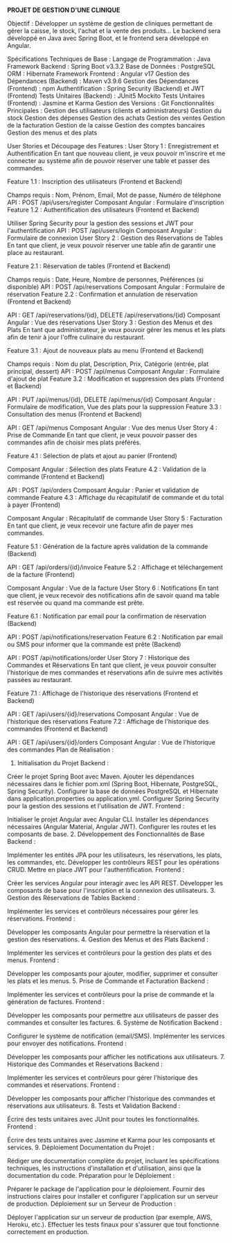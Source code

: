 **PROJET DE GESTION D'UNE CLINIQUE**

Objectif :
Développer un système de gestion de cliniques permettant de gérer la caisse, le stock, l'achat et la vente des produits... Le backend sera développé en Java avec Spring Boot, et le frontend sera développé en Angular.

Spécifications Techniques de Base :
Langage de Programmation : Java
Framework Backend : Spring Boot v3.3.2
Base de Données : PostgreSQL
ORM : Hibernate
Framework Frontend : Angular v17
Gestion des Dépendances (Backend) : Maven v3.9.6
Gestion des Dépendances (Frontend) : npm
Authentification : Spring Security (Backend) et JWT (Frontend)
Tests Unitaires (Backend) : JUnit5 Mockito
Tests Unitaires (Frontend) : Jasmine et Karma
Gestion des Versions : Git
Fonctionnalités Principales :
Gestion des utilisateurs (clients et administrateurs)
Gestion du stock
Gestion des dépenses
Gestion des achats
Gestion des ventes
Gestion de la facturation
Gestion de la caisse
Gestion des comptes bancaires
Gestion des menus et des plats

User Stories et Découpage des Features :
User Story 1 : Enregistrement et Authentification
En tant que nouveau client, je veux pouvoir m'inscrire et me connecter au système afin de pouvoir réserver une table et passer des commandes.

Feature 1.1 : Inscription des utilisateurs (Frontend et Backend)

Champs requis : Nom, Prénom, Email, Mot de passe, Numéro de téléphone
API : POST /api/users/register
Composant Angular : Formulaire d'inscription
Feature 1.2 : Authentification des utilisateurs (Frontend et Backend)

Utiliser Spring Security pour la gestion des sessions et JWT pour l'authentification
API : POST /api/users/login
Composant Angular : Formulaire de connexion
User Story 2 : Gestion des Réservations de Tables
En tant que client, je veux pouvoir réserver une table afin de garantir une place au restaurant.

Feature 2.1 : Réservation de tables (Frontend et Backend)

Champs requis : Date, Heure, Nombre de personnes, Préférences (si disponible)
API : POST /api/reservations
Composant Angular : Formulaire de réservation
Feature 2.2 : Confirmation et annulation de réservation (Frontend et Backend)

API : GET /api/reservations/{id}, DELETE /api/reservations/{id}
Composant Angular : Vue des réservations
User Story 3 : Gestion des Menus et des Plats
En tant que administrateur, je veux pouvoir gérer les menus et les plats afin de tenir à jour l'offre culinaire du restaurant.

Feature 3.1 : Ajout de nouveaux plats au menu (Frontend et Backend)

Champs requis : Nom du plat, Description, Prix, Catégorie (entrée, plat principal, dessert)
API : POST /api/menus
Composant Angular : Formulaire d'ajout de plat
Feature 3.2 : Modification et suppression des plats (Frontend et Backend)

API : PUT /api/menus/{id}, DELETE /api/menus/{id}
Composant Angular : Formulaire de modification, Vue des plats pour la suppression
Feature 3.3 : Consultation des menus (Frontend et Backend)

API : GET /api/menus
Composant Angular : Vue des menus
User Story 4 : Prise de Commande
En tant que client, je veux pouvoir passer des commandes afin de choisir mes plats préférés.

Feature 4.1 : Sélection de plats et ajout au panier (Frontend)

Composant Angular : Sélection des plats
Feature 4.2 : Validation de la commande (Frontend et Backend)

API : POST /api/orders
Composant Angular : Panier et validation de commande
Feature 4.3 : Affichage du récapitulatif de commande et du total à payer (Frontend)

Composant Angular : Récapitulatif de commande
User Story 5 : Facturation
En tant que client, je veux recevoir une facture afin de payer mes commandes.

Feature 5.1 : Génération de la facture après validation de la commande (Backend)

API : GET /api/orders/{id}/invoice
Feature 5.2 : Affichage et téléchargement de la facture (Frontend)

Composant Angular : Vue de la facture
User Story 6 : Notifications
En tant que client, je veux recevoir des notifications afin de savoir quand ma table est réservée ou quand ma commande est prête.

Feature 6.1 : Notification par email pour la confirmation de réservation (Backend)

API : POST /api/notifications/reservation
Feature 6.2 : Notification par email ou SMS pour informer que la commande est prête (Backend)

API : POST /api/notifications/order
User Story 7 : Historique des Commandes et Réservations
En tant que client, je veux pouvoir consulter l'historique de mes commandes et réservations afin de suivre mes activités passées au restaurant.

Feature 7.1 : Affichage de l'historique des réservations (Frontend et Backend)

API : GET /api/users/{id}/reservations
Composant Angular : Vue de l'historique des réservations
Feature 7.2 : Affichage de l'historique des commandes (Frontend et Backend)

API : GET /api/users/{id}/orders
Composant Angular : Vue de l'historique des commandes
Plan de Réalisation :
1. Initialisation du Projet
   Backend :

Créer le projet Spring Boot avec Maven.
Ajouter les dépendances nécessaires dans le fichier pom.xml (Spring Boot, Hibernate, PostgreSQL, Spring Security).
Configurer la base de données PostgreSQL et Hibernate dans application.properties ou application.yml.
Configurer Spring Security pour la gestion des sessions et l'utilisation de JWT.
Frontend :

Initialiser le projet Angular avec Angular CLI.
Installer les dépendances nécessaires (Angular Material, Angular JWT).
Configurer les routes et les composants de base.
2. Développement des Fonctionnalités de Base
   Backend :

Implémenter les entités JPA pour les utilisateurs, les réservations, les plats, les commandes, etc.
Développer les contrôleurs REST pour les opérations CRUD.
Mettre en place JWT pour l'authentification.
Frontend :

Créer les services Angular pour interagir avec les API REST.
Développer les composants de base pour l'inscription et la connexion des utilisateurs.
3. Gestion des Réservations de Tables
   Backend :

Implémenter les services et contrôleurs nécessaires pour gérer les réservations.
Frontend :

Développer les composants Angular pour permettre la réservation et la gestion des réservations.
4. Gestion des Menus et des Plats
   Backend :

Implémenter les services et contrôleurs pour la gestion des plats et des menus.
Frontend :

Développer les composants pour ajouter, modifier, supprimer et consulter les plats et les menus.
5. Prise de Commande et Facturation
   Backend :

Implémenter les services et contrôleurs pour la prise de commande et la génération de factures.
Frontend :

Développer les composants pour permettre aux utilisateurs de passer des commandes et consulter les factures.
6. Système de Notification
   Backend :

Configurer le système de notification (email/SMS).
Implémenter les services pour envoyer des notifications.
Frontend :

Développer les composants pour afficher les notifications aux utilisateurs.
7. Historique des Commandes et Réservations
   Backend :

Implémenter les services et contrôleurs pour gérer l'historique des commandes et réservations.
Frontend :

Développer les composants pour afficher l'historique des commandes et réservations aux utilisateurs.
8. Tests et Validation
   Backend :

Écrire des tests unitaires avec JUnit pour toutes les fonctionnalités.
Frontend :

Écrire des tests unitaires avec Jasmine et Karma pour les composants et services.
9. Déploiement
   Documentation du Projet :

Rédiger une documentation complète du projet, incluant les spécifications techniques, les instructions d'installation et d'utilisation, ainsi que la documentation du code.
Préparation pour le Déploiement :

Préparer le package de l'application pour le déploiement.
Fournir des instructions claires pour installer et configurer l'application sur un serveur de production.
Déploiement sur un Serveur de Production :

Déployer l'application sur un serveur de production (par exemple, AWS, Heroku, etc.).
Effectuer les tests finaux pour s'assurer que tout fonctionne correctement en production.